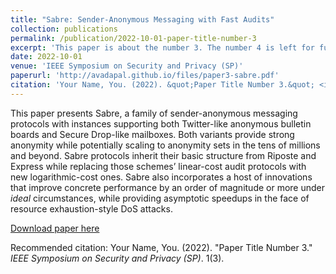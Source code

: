 ```yaml
---
title: "Sabre: Sender-Anonymous Messaging with Fast Audits"
collection: publications
permalink: /publication/2022-10-01-paper-title-number-3
excerpt: 'This paper is about the number 3. The number 4 is left for future work.'
date: 2022-10-01
venue: 'IEEE Symposium on Security and Privacy (SP)'
paperurl: 'http://avadapal.github.io/files/paper3-sabre.pdf'
citation: 'Your Name, You. (2022). &quot;Paper Title Number 3.&quot; <i>IEEE Symposium on Security and Privacy (SP)</i>. 1(3).'
---
```

This paper presents Sabre, a family of sender-anonymous messaging protocols with instances supporting both Twitter-like anonymous bulletin boards and Secure Drop-like mailboxes. Both variants provide strong anonymity while potentially scaling to anonymity sets in the tens of millions and beyond. Sabre protocols inherit their basic structure from Riposte and Express while replacing those schemes’ linear-cost audit protocols with new logarithmic-cost ones. Sabre also incorporates a host of innovations that improve concrete performance by an order of magnitude or more under _ideal_ circumstances, while providing asymptotic speedups in the face of resource exhaustion-style DoS attacks.

[Download paper here](http://avadapal.github.io/files/paper3-sabre.pdf) 

Recommended citation: Your Name, You. (2022). "Paper Title Number 3." <i>IEEE Symposium on Security and Privacy (SP)</i>. 1(3).